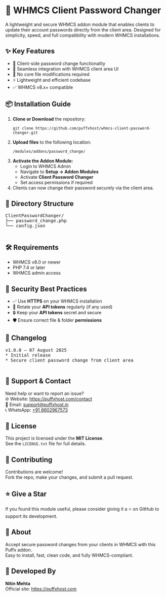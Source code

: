

  <h1>🔐 WHMCS Client Password Changer</h1>
  <p>
    A lightweight and secure WHMCS addon module that enables clients to update their account passwords directly from the client area.
    Designed for simplicity, speed, and full compatibility with modern WHMCS installations.
  </p>

  <h2>✨ Key Features</h2>
  <ul>
    <li>🔑 Client-side password change functionality</li>
    <li>🧩 Seamless integration with WHMCS client area UI</li>
    <li>🚫 No core file modifications required</li>
    <li>⚡ Lightweight and efficient codebase</li>
    <li>✅ WHMCS v8.x+ compatible</li>
  </ul>

  <h2>📦 Installation Guide</h2>
  <ol>
    <li>
      <strong>Clone or Download</strong> the repository:
      <pre><code>git clone https://github.com/puffxhost/whmcs-client-password-changer.git</code></pre>
    </li>
    <li>
      <strong>Upload files</strong> to the following location:
      <pre><code>/modules/addons/password_change/</code></pre>
    </li>
    <li>
      <strong>Activate the Addon Module:</strong>
      <ul>
        <li>Login to WHMCS Admin</li>
        <li>Navigate to <strong>Setup → Addon Modules</strong></li>
        <li>Activate <strong>Client Password Changer</strong></li>
        <li>Set access permissions if required</li>
      </ul>
    </li>
    <li>Clients can now change their password securely via the client area.</li>
  </ol>

  <h2>📁 Directory Structure</h2>
  <pre>
ClientPasswordChanger/
├── password_change.php
└── config.json
  </pre>

  <h2>🛠️ Requirements</h2>
  <ul>
    <li>WHMCS v8.0 or newer</li>
    <li>PHP 7.4 or later</li>
    <li>WHMCS admin access</li>
  </ul>

  <h2>🔐 Security Best Practices</h2>
  <ul>
    <li>✅ Use <strong>HTTPS</strong> on your WHMCS installation</li>
    <li>🔄 Rotate your <strong>API tokens</strong> regularly (if any used)</li>
    <li>🔒 Keep your <strong>API tokens</strong> secret and secure</li>
    <li>🛡️ Ensure correct file & folder <strong>permissions</strong></li>
  </ul>

  <h2>🧾 Changelog</h2>
  <pre>
v1.0.0 – 07 August 2025
* Initial release
* Secure client password change from client area
  </pre>


  <h2>🛟 Support & Contact</h2>
  <p>
    Need help or want to report an issue?<br>
    🌐 Website: <a href="https://puffxhost.com/contact" target="_blank">https://puffxhost.com/contact</a><br>
    📧 Email: <a href="mailto:support@puffxhost.in">support@puffxhost.in</a><br>
    📞 WhatsApp: <a href="https://wa.me/918602967573" target="_blank">+91 8602967573</a>
  </p>

  <h2>📜 License</h2>
  <p>
    This project is licensed under the <strong>MIT License</strong>.<br>
    See the <code>LICENSE.txt</code> file for full details.
  </p>

  <h2>🙌 Contributing</h2>
  <p>
    Contributions are welcome!<br>
    Fork the repo, make your changes, and submit a pull request.
  </p>

  <h2>⭐️ Give a Star</h2>
  <p>
    If you found this module useful, please consider giving it a ⭐️ on GitHub to support its development.
  </p>

  <h2>🔗 About</h2>
  <p>
    Accept secure password changes from your clients in WHMCS with this Puffx addon.<br>
    Easy to install, fast, clean code, and fully WHMCS-compliant.
  </p>

  <h2>🧠 Developed By</h2>
  <p>
    <strong>Nitin Mehta</strong><br>
    Official site: <a href="https://puffxhost.com" target="_blank">https://puffxhost.com</a>
  </p>

</body>
</html>
